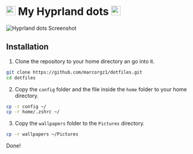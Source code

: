 # <img src="https://raw.githubusercontent.com/Tarikul-Islam-Anik/Animated-Fluent-Emojis/master/Emojis/Smilies/Dizzy.png" alt="Dizzy" width="25" height="25" /> My Hyprland dots <img src="https://raw.githubusercontent.com/Tarikul-Islam-Anik/Animated-Fluent-Emojis/master/Emojis/Smilies/Dizzy.png" alt="Dizzy" width="25" height="25" />

![Hyprland dots Screenshot](https://github.com/user-attachments/assets/09bfa33b-26c6-402f-a71a-af5d8917df9c)

## Installation

1. Clone the repository to your home directory an go into it.

```sh
git clone https://github.com/marcorgz1/dotfiles.git
cd dotfiles
```

2. Copy the `config` folder and the file inside the `home` folder  to your home directory.

```sh
cp -r config ~/
cp -r home/.zshrc ~/
```

3. Copy the `wallpapers` folder to the `Pictures` directory.

```sh
cp -r wallpapers ~/Pictures
```

Done!
